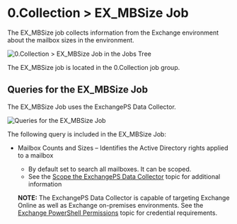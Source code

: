 # 0.Collection > EX_MBSize Job

The EX_MBSize job collects information from the Exchange environment about the mailbox sizes in the
environment.

![0.Collection > EX_MBSize Job in the Jobs Tree](/img/product_docs/accessanalyzer/solutions/exchange/databases/collection/collectionjobstree.webp)

The EX_MBSize job is located in the 0.Collection job group.

## Queries for the EX_MBSize Job

The EX_MBSize Job uses the ExchangePS Data Collector.

![Queries for the EX_MBSize Job](/img/product_docs/accessanalyzer/solutions/exchange/mailboxes/sizing/mbsizequery.webp)

The following query is included in the EX_MBSize Job:

- Mailbox Counts and Sizes – Identifies the Active Directory rights applied to a mailbox

  - By default set to search all mailboxes. It can be scoped.
  - See the
    [Scope the ExchangePS Data Collector](/docs/accessanalyzer/12.0/solutions/exchange/casmetrics/ex_aspolicies.md#scope-the-exchangeps-data-collector)
    topic for additional information

  **NOTE:** The ExchangePS Data Collector is capable of targeting Exchange Online as well as
  Exchange on-premises environments. See the
  [Exchange PowerShell Permissions](/docs/accessanalyzer/12.0/getting-started/requirements/solutions/exchange/powershell.md)
  topic for credential requirements.
